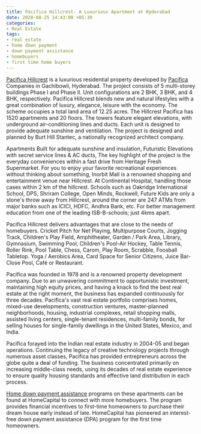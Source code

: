 ```yaml
---
title: Pacifica Hillcrest- A Luxurious Apartment at Hyderabad
date: 2020-08-25 14:43:00 +05:30
categories:
- Real Estate
tags:
- real estate
- home down payment
- down payment assistance
- homebuyers
- first time home buyers
---
```




[Pacifica Hillcrest](https://homecapital.in/property/426/Hillcrest-Phase--2-2-BHK) is a luxurious residential property developed by [Pacifica](https://homecapital.in/offering/developer/pacifica) Companies in Gachibowli, Hyderabad. The project consists of 5 multi-storey buildings Phase I and Phase II. Unit configurations are 2 BHK, 3 BHK, and 4 BHK, respectively. Pacifica Hillcrest blends new and natural lifestyles with a great combination of luxury, elegance, leisure with the economy. The scheme occupies a total land area of 12.25 acres. The Hillcrest Pacifica has 1520 apartments and 20 floors. The towers feature elegant elevations, with underground air-conditioning lines and ducts. Each unit is designed to provide adequate sunshine and ventilation. The project is designed and planned by Burt Hill Stantec, a nationally recognized architect company.

Apartments Built for adequate sunshine and insulation, Futuristic Elevations with secret service lines & AC ducts, The key highlight of the project is the everyday conveniences within a fast drive from Heritage Fresh Supermarket. For you to enjoy your favorite recreational experiences without thinking about something, Inorbit Mall is a renowned shopping and entertainment venue near Hillcrest. At Continental Hospital, handling those cases within 2 km of the hillcrest. Schools such as Oakridge International School, DPS, Shriram College, Open Minds, Rockwell, Future Kids are only a stone's throw away from Hillcrest, around the corner are 247 ATMs from major banks such as ICICI, HDFC, Andhra Bank, etc. For better management education from one of the leading ISB-B-schools; just 4kms apart.

Pacifica Hillcrest delivers advantages that are close to the needs of homebuyers. Cricket Pitch for Net Playing, Multipurpose Courts, Jogging Track, Children's Play Field, Amphitheater, Garden / Park Area, Library, Gymnasium, Swimming Pool, Children's Pool-Air Hockey, Table Tennis, Roller Rink, Pool Table, Chess, Carom, Play Room, Scrabble, Foosball Tabletop. Yoga / Aerobics Area, Card Space for Senior Citizens, Juice Bar- Close Pool, Café or Restaurant.

Pacifica was founded in 1978 and is a renowned property development company. Due to an unwavering commitment to opportunistic investment, maintaining high equity prices, and having a knack to find the best real estate at the right moment, the business has expanded continuously for three decades. Pacifica's vast real estate portfolio comprises homes, mixed-use developments, construction ventures, master-planned neighborhoods, housing, industrial complexes, retail shopping malls, assisted living centers, single-tenant residences, multi-family bonds, for selling houses for single-family dwellings in the United States, Mexico, and India.

Pacifica forayed into the Indian real estate industry in 2004-05 and began operations. Continuing the legacy of creative technology projects through numerous asset classes, Pacifica has provided entrepreneurs across the globe quite a deal of funding. The business concentrated primarily on increasing middle-class needs, using its decades of real estate experience to ensure quality housing standards and effective land distribution in each process.

[Home down payment assistance](https://homecapital.in/) programs on these apartments can be found at HomeCapital to connect with more homebuyers. The program provides financial incentives to first-time homeowners to purchase their dream house early instead of late. HomeCapital has pioneered an interest-free down payment assistance (DPA) program for the first time homeowners.


